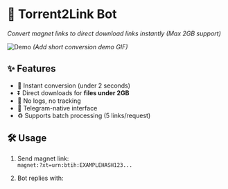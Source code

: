 # 🔗 Torrent2Link Bot 

_Convert magnet links to direct download links instantly (Max 2GB support)_

![Demo](https://i.imgur.com/quickdemo.gif) *(Add short conversion demo GIF)*

## ✨ Features
- 🚀 Instant conversion (under 2 seconds)
- ⏬ Direct downloads for **files under 2GB**
- 🔐 No logs, no tracking
- 📱 Telegram-native interface
- ♻️ Supports batch processing (5 links/request)

## 🛠️ Usage
1. Send magnet link:  
   `magnet:?xt=urn:btih:EXAMPLEHASH123...`
   
2. Bot replies with:  
